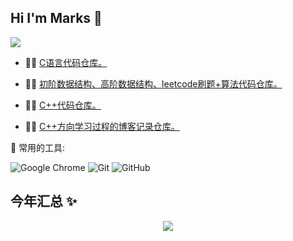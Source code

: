 ## Hi I'm Marks 👋




 <img src="https://quotes-github-readme.vercel.app/api?type=horizontal&theme=dark" />


- 👨‍💻 <a href="https://github.com/Marks686/C_code" target="_blank">C语言代码仓库。</a>

- 👨‍💻 <a href="https://github.com/Marks686/data-structure_code" target="_blank">初阶数据结构、高阶数据结构、leetcode刷题+算法代码仓库。</a>

- 👨‍💻 <a href="https://github.com/Marks686/CPP_code" target="_blank">C++代码仓库。</a>

- 👨‍💻 <a href="https://github.com/Marks686/CPP-direction_Blog" target="_blank">C++方向学习过程的博客记录仓库。</a>


🧰 常用的工具:


![Google Chrome](https://img.shields.io/badge/Chrome-4285F4?style=flat-square&logo=GoogleChrome&logoColor=white)
![Git](https://img.shields.io/badge/-Git-FCC624?style=flat-square&logo=git)
![GitHub](https://img.shields.io/badge/-GitHub-pink?style=flat-square&logo=github)






## 今年汇总 ✨


  
  <div align="center">
    <img  src="https://github-readme-stats-git-masterrstaa-rickstaa.vercel.app/api/top-langs/?username=Marks686&hide_title=true&hide_border=true&layout=compact&langs_count=6&text_color=000&icon_color=fff&bg_color=0,52fa5a,4dfcff,c64dff&theme=graywhite" />
</div>

  
  
  



  


